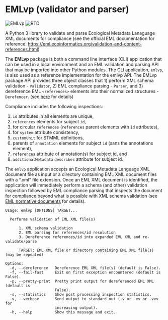 # EMLvp (validator and parser)

![EMLvp](https://github.com/PASTAplus/EMLvp/actions/workflows/python-package-conda.yml/badge.svg) ![RTD](https://readthedocs.org/projects/emlvp/badge/?version=latest)

A Python 3 library to validate and parse Ecological Metadata Lanaguage XML documents for compliance (see the
official EML documentation for reference: https://eml.ecoinformatics.org/validation-and-content-references.html)

The **EMLvp** package is both a command line interface (CLI) application that can be used in a local environment and an
EML validation and parsing API that may be imported into other Python modules. The CLI application, `emlvp`, is also
used as a reference implementation for the emlvp API. The EMLvp package API provides three object classes that 1)
perform XML schema validation - `Validator`, 2) EML compliance parsing - `Parser`, and 3) dereference EML 
`<references>` elements into their normalized structures  - `Derefencer`. (see 
  [here](https://emlvp.readthedocs.io/en/latest/) for details)

Compliance includes the following inspections:
 1.  `id` attributes in all elements are unique,
 2.  `references` elements for subject `id`,
 3.  for circular `references` (`references` parent elements with `id` attributes),
 4.  for `system` attribute consistency,
 5.  `customUnit` for STMML definitions,
 6.  parents of `annotation` elements for subject `id` (sans the annotations element),
 7.  `references` attribute of annotation(s) for subject id, and
 8.  `additionalMetadata` `describes` attribute for subject id.

The `emlvp` application accepts an Ecological Metadata Language XML document file as input or a directory containing
EML XML document files with a “.xml” file extension. Once an EML XML document is identified, the application will
immediately perform a schema (and other) validation inspection followed by EML compliance parsing that inspects the
document for compliance beyond what is possible with XML schema validation (see
[EML normative documents](https://eml.ecoinformatics.org/validation-and-content-references.html) for details).

```
Usage: emlvp [OPTIONS] TARGET...

  Performs validation of EML XML file(s)

      1. XML schema validation
      2. EML parsing for references/id resolution
      3. Dereference references/id into expanded EML XML and re-validate/parse

      TARGET: EML XML file or directory containing EML XML file(s) (may be repeated)

Options:
  -d, --dereference   Dereference EML XML file(s) (default is False).
  -f, --fail-fast     Exit on first exception encountered (default is False).
  -p, --pretty-print  Pretty print output for dereferenced EML XML (default is
                      False).
  -s, --statistics    Show post processing inspection statistics.
  -v, --verbose       Send output to standard out (-v or -vv or -vvv for
                      increasing output).
  -h, --help          Show this message and exit.
```
